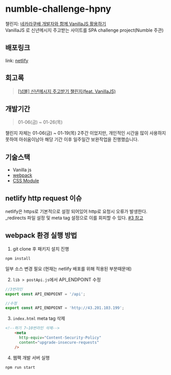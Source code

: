 # numble-challenge-hpny
챌린지: [네카라쿠배 개발자와 함께 VanillaJS 활용하기](https://www.numble.it/501cc258-649f-4c73-b64b-bb4fea000640)
<br>VanillaJS 로 신년메시지 주고받는 사이트를 SPA challenge project(Numble 주관)

## 배포링크
link: [netlify](https://taupe-licorice-34a149.netlify.app/)


## 회고록
> [[넘블] 신년메시지 주고받기 챌린지(feat. VanillaJS)](https://velog.io/@jungsu/%EB%84%98%EB%B8%94-%EC%B1%8C%EB%A6%B0%EC%A7%80%EB%A5%BC-%EB%8F%8C%EC%95%84%EB%B3%B4%EB%A9%B0#lighthouse-%EC%82%AC%EC%9A%A9%EA%B3%BC-%EC%9D%B4%EB%AF%B8%EC%A7%80-lazy-%EB%A1%9C%EB%94%A9-%EC%B2%98%EB%A6%AC%ED%95%98%EA%B8%B0)


## 개발기간
> 01-06(금) ~ 01-26(목) 

챌린지 자체는 01-06(금) ~ 01-19(목) 2주간 이었지만, 개인적인 시간을 많이 사용하지 못하여 아쉬움이남아
해당 기간 이후 일주일간 보완작업을 진행했습니다.

## 기술스택
- Vanilla js
- [webpack](https://webpack.js.org/)
- [CSS Module](https://webpack.js.org/loaders/css-loader/#pure-css-css-modules-and-postcss)

## netlify http request 이슈 
netlify은 https로 기본적으로 설정 되어있어 http로 요청시 오류가 발생한다.
_redirects 파일 설정 및 meta tag 설정으로 이를 회피할 수 있다.
[#3 참고](https://github.com/wjdwjdtn92/numble-challenge-hpny/pull/3)

## webpack 환경 실행 방법
1. git clone 후 패키지 설치 진행
```
npm install
```
일부 소스 변경 필요 (현재는 netlify 배포를 위해 적용된 부분때문에)

2. `lib > postApi.js`에서 API_ENDPOINT 수정 

```js
//3번라인
export const API_ENDPOINT = '/api';

//수정
export const API_ENDPOINT = 'http://43.201.103.199';

```

3. `index.html` meta tag 삭제
```html
<!--하기 7~10번라인 삭제-->
    <meta
      http-equiv="Content-Security-Policy"
      content="upgrade-insecure-requests"
    />
```
4. 웹팩 개발 서버 실행
```
npm run start
```

